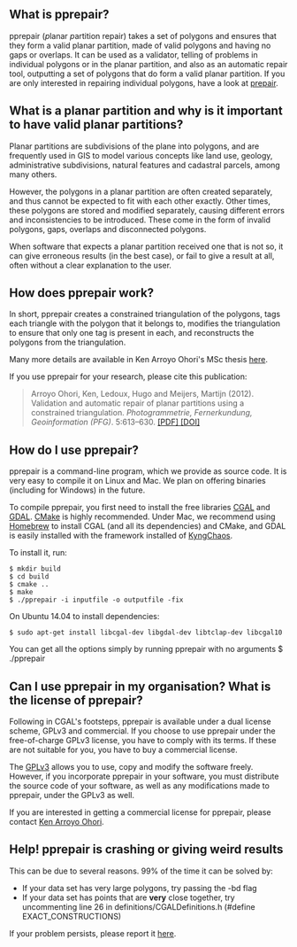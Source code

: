 ## What is pprepair?

pprepair (*p*lanar *p*artition repair) takes a set of polygons and ensures that they form a valid planar partition, made of valid polygons and having no gaps or overlaps. It can be used as a validator, telling of problems in individual polygons or in the planar partition, and also as an automatic repair tool, outputting a set of polygons that do form a valid planar partition. If you are only interested in repairing individual polygons, have a look at [prepair](https://github.com/tudelft-gist/prepair).

## What is a planar partition and why is it important to have valid planar partitions?

Planar partitions are subdivisions of the plane into polygons, and are frequently used in GIS to model various concepts like land use, geology, administrative subdivisions, natural features and cadastral parcels, among many others.

However, the polygons in a planar partition are often created separately, and thus cannot be expected to fit with each other exactly. Other times, these polygons are stored and modified separately, causing different errors and inconsistencies to be introduced. These come in the form of invalid polygons, gaps, overlaps and disconnected polygons.

When software that expects a planar partition received one that is not so, it can give erroneous results (in the best case), or fail to give a result at all, often without a clear explanation to the user.

## How does pprepair work?

In short, pprepair creates a constrained triangulation of the polygons, tags each triangle with the polygon that it belongs to, modifies the triangulation to ensure that only one tag is present in each, and reconstructs the polygons from the triangulation. 

Many more details are available in Ken Arroyo Ohori's MSc thesis [here](http://www.gdmc.nl/ken/files/10_msc_thesis.pdf).

If you use pprepair for your research, please cite this publication:

> Arroyo Ohori, Ken, Ledoux, Hugo and Meijers, Martijn (2012). Validation and automatic repair of planar partitions using a constrained triangulation. *Photogrammetrie, Fernerkundung, Geoinformation (PFG)*. 5:613–630. [ [PDF] ](http://www.gdmc.nl/ken/files/12_pfg.pdf) [ [DOI] ](http://dx.doi.org/10.1127/1432-8364/2012/0143)

## How do I use pprepair?

pprepair is a command-line program, which we provide as source code. It is very easy to compile it on Linux and Mac. We plan on offering binaries (including for Windows) in the future.

To compile pprepair, you first need to install the free libraries [CGAL](http://www.cgal.org) and [GDAL](http://www.gdal.org). [CMake](http://www.cmake.org) is highly recommended. Under Mac, we recommend using [Homebrew](http://brew.sh/) to install CGAL (and all its dependencies) and CMake, and GDAL is easily installed with the framework installed of [KyngChaos](http://www.kyngchaos.com/software/frameworks#gdal_complete).

To install it, run:

    $ mkdir build
    $ cd build
    $ cmake ..
    $ make
    $ ./pprepair -i inputfile -o outputfile -fix

On Ubuntu 14.04 to install dependencies:

    $ sudo apt-get install libcgal-dev libgdal-dev libtclap-dev libcgal10

You can get all the options simply by running pprepair with no arguments
    $ ./pprepair

## Can I use pprepair in my organisation? What is the license of pprepair?

Following in CGAL's footsteps, pprepair is available under a dual license scheme, GPLv3 and commercial. If you choose to use pprepair under the free-of-charge GPLv3 license, you have to comply with its terms. If these are not suitable for you, you have to buy a commercial license.

The [GPLv3](http://www.gnu.org/copyleft/gpl.html) allows you to use, copy and modify the software freely. However, if you incorporate pprepair in your software, you must distribute the source code of your software, as well as any modifications made to pprepair, under the GPLv3 as well.

If you are interested in getting a commercial license for pprepair, please contact [Ken Arroyo Ohori](mailto:g.a.k.arroyoohori@tudelft.nl).

## Help! pprepair is crashing or giving weird results

This can be due to several reasons. 99% of the time it can be solved by:
  - If your data set has very large polygons, try passing the -bd flag
  - If your data set has points that are **very** close together, try uncommenting line 26 in definitions/CGALDefinitions.h (#define EXACT_CONSTRUCTIONS)

If your problem persists, please report it [here](https://github.com/tudelft-gist/pprepair/issues?state=open).
